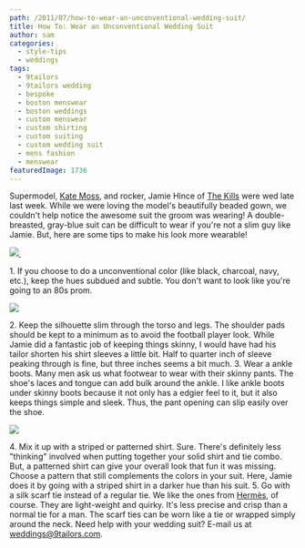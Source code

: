 ```yaml
---
path: /2011/07/how-to-wear-an-unconventional-wedding-suit/
title: How To: Wear an Unconventional Wedding Suit
author: sam
categories: 
  - style-tips
  - weddings
tags: 
  - 9tailors
  - 9tailors wedding
  - bespoke
  - boston menswear
  - boston weddings
  - custom menswear
  - custom shirting
  - custom suiting
  - custom wedding suit
  - mens fashion
  - menswear
featuredImage: 1736
---
```

Supermodel, [Kate Moss](http://en.wikipedia.org/wiki/Kate_Moss), and rocker, Jamie Hince of [The Kills](http://en.wikipedia.org/wiki/The_Kills) were wed late last week. While we were loving the model's beautifully beaded gown, we couldn't help notice the awesome suit the groom was wearing! A double-breasted, gray-blue suit can be difficult to wear if you're not a slim guy like Jamie. But, here are some tips to make his look more wearable!

[![](http://styleshub.com/wp-content/uploads/2011/07/Kate-Moss-Wedding-Dress-by-John-Galliano-01.jpg) ](http://styleshub.com/wp-content/uploads/2011/07/Kate-Moss-Wedding-Dress-by-John-Galliano-01.jpg)

1\. If you choose to do a unconventional color (like black, charcoal, navy, etc.), keep the hues subdued and subtle. You don't want to look like you're going to an 80s prom.

[![](http://www.catwalkqueen.tv/assets_c/2011/07/Kate_Moss_Wedding_Dress-thumb-430x645-94103.jpg)](http://www.catwalkqueen.tv/assets_c/2011/07/Kate_Moss_Wedding_Dress-thumb-430x645-94103.jpg)

2\. Keep the silhouette slim through the torso and legs. The shoulder pads should be kept to a minimum as to avoid the football player look. While Jamie did a fantastic job of keeping things skinny, I would have had his tailor shorten his shirt sleeves a little bit. Half to quarter inch of sleeve peaking through is fine, but three inches seems a bit much. 3. Wear a ankle boots. Many men ask us what footwear to wear with their skinny pants. The shoe's laces and tongue can add bulk around the ankle. I like ankle boots under skinny boots because it not only has a edgier feel to it, but it also keeps things simple and sleek. Thus, the pant opening can slip easily over the shoe.

[![](http://4.bp.blogspot.com/-ajJr6bkx8qk/Tg6Ve5aZNUI/AAAAAAAACGc/Ds7PmUHGLm4/s320/kate+moss+and+jamie+hince+wedding.jpg)](http://4.bp.blogspot.com/-ajJr6bkx8qk/Tg6Ve5aZNUI/AAAAAAAACGc/Ds7PmUHGLm4/s400/kate+moss+and+jamie+hince+wedding.jpg)

4\. Mix it up with a striped or patterned shirt. Sure. There's definitely less "thinking" involved when putting together your solid shirt and tie combo. But, a patterned shirt can give your overall look that fun it was missing. Choose a pattern that still complements the colors in your suit. Here, Jamie does it by going with a striped shirt in a darker hue than his suit. 5. Go with a silk scarf tie instead of a regular tie. We like the ones from [Hermès](http://usa.hermes.com/p_silk-scarf-tie_scarf-ties_men_65332_126580_126579_127579_127527_10202_10052_-1__1), of course. They are light-weight and quirky. It's less precise and crisp than a normal tie for a man. The scarf ties can be worn like a tie or wrapped simply around the neck. Need help with your wedding suit? E-mail us at [weddings@9tailors.com](mailto:weddings@9tailors.com).